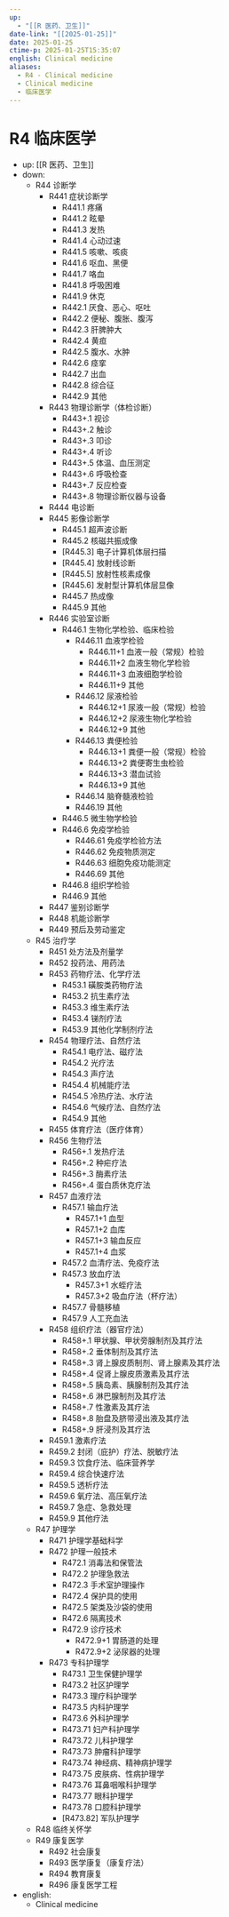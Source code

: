 ```yaml
---
up:
  - "[[R 医药、卫生]]"
date-link: "[[2025-01-25]]"
date: 2025-01-25
ctime-p: 2025-01-25T15:35:07
english: Clinical medicine
aliases:
  - R4 - Clinical medicine
  - Clinical medicine
  - 临床医学
---
```


# R4 临床医学

- up: [[R 医药、卫生]]
- down:
	- R44 诊断学
		- R441 症状诊断学
			- R441.1 疼痛
			- R441.2 眩晕
			- R441.3 发热
			- R441.4 心动过速
			- R441.5 咳嗽、咳痰
			- R441.6 呕血、黑便
			- R441.7 咯血
			- R441.8 呼吸困难
			- R441.9 休克
			- R442.1 厌食、恶心、呕吐
			- R442.2 便秘、腹胀、腹泻
			- R442.3 肝脾肿大
			- R442.4 黄疸
			- R442.5 腹水、水肿
			- R442.6 痉挛
			- R442.7 出血
			- R442.8 综合征
			- R442.9 其他
		- R443 物理诊断学（体检诊断）
			- R443+.1 视诊
			- R443+.2 触诊
			- R443+.3 叩诊
			- R443+.4 听诊
			- R443+.5 体温、血压测定
			- R443+.6 呼吸检查
			- R443+.7 反应检查
			- R443+.8 物理诊断仪器与设备
		- R444 电诊断
		- R445 影像诊断学
			- R445.1 超声波诊断
			- R445.2 核磁共振成像
			- [R445.3] 电子计算机体层扫描
			- [R445.4] 放射线诊断
			- [R445.5] 放射性核素成像
			- [R445.6] 发射型计算机体层显像
			- R445.7 热成像
			- R445.9 其他
		- R446 实验室诊断
			- R446.1 生物化学检验、临床检验
				- R446.11 血液学检验
					- R446.11+1 血液一般（常规）检验
					- R446.11+2 血液生物化学检验
					- R446.11+3 血液细胞学检验
					- R446.11+9 其他
				- R446.12 尿液检验
					- R446.12+1 尿液一般（常规）检验
					- R446.12+2 尿液生物化学检验
					- R446.12+9 其他
				- R446.13 粪便检验
					- R446.13+1 粪便一般（常规）检验
					- R446.13+2 粪便寄生虫检验
					- R446.13+3 潜血试验
					- R446.13+9 其他
				- R446.14 脑脊髓液检验
				- R446.19 其他
			- R446.5 微生物学检验
			- R446.6 免疫学检验
				- R446.61 免疫学检验方法
				- R446.62 免疫物质测定
				- R446.63 细胞免疫功能测定
				- R446.69 其他
			- R446.8 组织学检验
			- R446.9 其他
		- R447 鉴别诊断学
		- R448 机能诊断学
		- R449 预后及劳动鉴定
	- R45 治疗学
		- R451 处方法及剂量学
		- R452 投药法、用药法
		- R453 药物疗法、化学疗法
			- R453.1 磺胺类药物疗法
			- R453.2 抗生素疗法
			- R453.3 维生素疗法
			- R453.4 锑剂疗法
			- R453.9 其他化学制剂疗法
		- R454 物理疗法、自然疗法
			- R454.1 电疗法、磁疗法
			- R454.2 光疗法
			- R454.3 声疗法
			- R454.4 机械能疗法
			- R454.5 冷热疗法、水疗法
			- R454.6 气候疗法、自然疗法
			- R454.9 其他
		- R455 体育疗法（医疗体育）
		- R456 生物疗法
			- R456+.1 发热疗法
			- R456+.2 种疟疗法
			- R456+.3 酶素疗法
			- R456+.4 蛋白质休克疗法
		- R457 血液疗法
			- R457.1 输血疗法
				- R457.1+1 血型
				- R457.1+2 血库
				- R457.1+3 输血反应
				- R457.1+4 血浆
			- R457.2 血清疗法、免疫疗法
			- R457.3 放血疗法
				- R457.3+1 水蛭疗法
				- R457.3+2 吸血疗法（杯疗法）
			- R457.7 骨髓移植
			- R457.9 人工充血法
		- R458 组织疗法（器官疗法）
			- R458+.1 甲状腺、甲状旁腺制剂及其疗法
			- R458+.2 垂体制剂及其疗法
			- R458+.3 肾上腺皮质制剂、肾上腺素及其疗法
			- R458+.4 促肾上腺皮质激素及其疗法
			- R458+.5 胰岛素、胰腺制剂及其疗法
			- R458+.6 淋巴腺制剂及其疗法
			- R458+.7 性激素及其疗法
			- R458+.8 胎盘及脐带浸出液及其疗法
			- R458+.9 肝浸剂及其疗法
		- R459.1 激素疗法
		- R459.2 封闭（庇护）疗法、脱敏疗法
		- R459.3 饮食疗法、临床营养学
		- R459.4 综合快速疗法
		- R459.5 透析疗法
		- R459.6 氧疗法、高压氧疗法
		- R459.7 急症、急救处理
		- R459.9 其他疗法
	- R47 护理学
		- R471 护理学基础科学
		- R472 护理一般技术
			- R472.1 消毒法和保管法
			- R472.2 护理急救法
			- R472.3 手术室护理操作
			- R472.4 保护具的使用
			- R472.5 架类及沙袋的使用
			- R472.6 隔离技术
			- R472.9 诊疗技术
				- R472.9+1 胃肠道的处理
				- R472.9+2 泌尿器的处理
		- R473 专科护理学
			- R473.1 卫生保健护理学
			- R473.2 社区护理学
			- R473.3 理疗科护理学
			- R473.5 内科护理学
			- R473.6 外科护理学
			- R473.71 妇产科护理学
			- R473.72 儿科护理学
			- R473.73 肿瘤科护理学
			- R473.74 神经病、精神病护理学
			- R473.75 皮肤病、性病护理学
			- R473.76 耳鼻咽喉科护理学
			- R473.77 眼科护理学
			- R473.78 口腔科护理学
			- [R473.82] 军队护理学
	- R48 临终关怀学
	- R49 康复医学
		- R492 社会康复
		- R493 医学康复（康复疗法）
		- R494 教育康复
		- R496 康复医学工程
- english:
	- Clinical medicine
